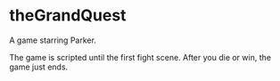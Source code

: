 # theGrandQuest
A game starring Parker.

The game is scripted until the first fight scene.
After you die or win, the game just ends.
